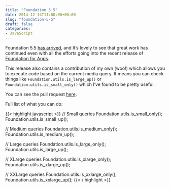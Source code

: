 ```yaml
---
title: "Foundation 5.5"
date: 2014-12-14T11:00:00+00:00
slug: "foundation-5-5"
draft: false
categories: 
- JavaScript
---
```

<p>Foundation 5.5&#160;<a href="http://zurb.com/article/1364/a-growing-foundation-family-foundation-fo">has arrived</a>, and It&#8217;s lovely to see that great work has continued even with all the efforts going into the recent release of <a href="http://foundation.zurb.com/apps/">Foundation for Apps</a>.</p>
<p>This release also contains a contribution of my own (woo!) which allows you to execute code based on the current media query. It means you can check things like <code>Foundation.utils.is_large_up()</code> or <code>Foundation.utils.is_small_only()</code> which I&#8217;ve found to be pretty useful.</p>
<p>You can see the pull request <a href="https://github.com/zurb/foundation/pull/6035">here</a>.</p>
<p>Full list of what you can do:</p>

{{< highlight javascript >}}
// Small queries
Foundation.utils.is_small_only();
Foundation.utils.is_small_up();

// Medium queries
Foundation.utils.is_medium_only();
Foundation.utils.is_medium_up();

// Large queries
Foundation.utils.is_large_only();
Foundation.utils.is_large_up();

// XLarge queries
Foundation.utils.is_xlarge_only();
Foundation.utils.is_xlarge_up();

// XXLarge queries
Foundation.utils.is_xxlarge_only();
Foundation.utils.is_xxlarge_up();
{{< / highlight >}}